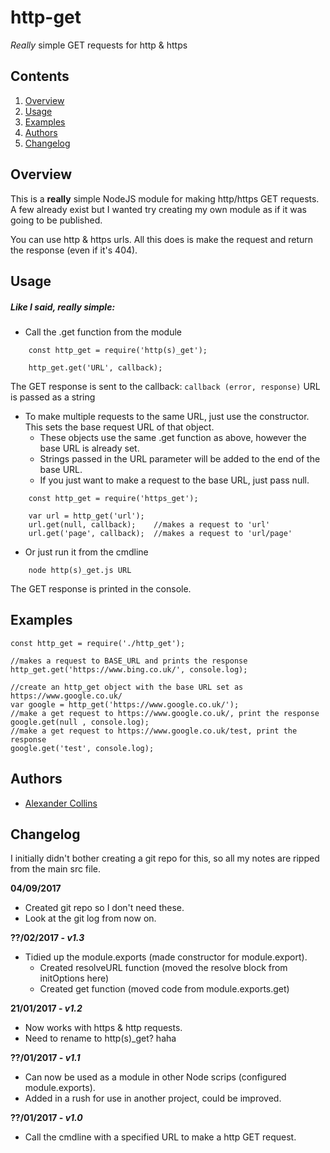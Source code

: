 # http-get
_Really_ simple GET requests for http & https

## Contents
1. [Overview](##Overview)
2. [Usage](##Usage)
3. [Examples](##Examples)
4. [Authors](##Authors)
5. [Changelog](##Changelog)

## Overview
This is a **really** simple NodeJS module for making http/https GET requests.
A few already exist but I wanted try creating my own module as if it was going to be published.

You can use http & https urls.
All this does is make the request and return the response (even if it's 404).

## Usage
##### Like I said, really simple:
* Call the .get function from the module
```
    const http_get = require('http(s)_get');

    http_get.get('URL', callback);
```
The GET response is sent to the callback: ```callback (error, response)```
URL is passed as a string


* To make multiple requests to the same URL, just use the constructor. This sets the base request URL of that object.
	* These objects use the same .get function as above, however the base URL is already set.
	* Strings passed in the URL parameter will be added to the end of the base URL.
	* If you just want to make a request to the base URL, just pass null.
```
    const http_get = require('https_get');

    var url = http_get('url');
    url.get(null, callback);    //makes a request to 'url'
    url.get('page', callback);  //makes a request to 'url/page'
```

* Or just run it from the cmdline
```
    node http(s)_get.js URL
```
The GET response is printed in the console.

## Examples
```
const http_get = require('./http_get');

//makes a request to BASE_URL and prints the response
http_get.get('https://www.bing.co.uk/', console.log);

//create an http_get object with the base URL set as https://www.google.co.uk/
var google = http_get('https://www.google.co.uk/');
//make a get request to https://www.google.co.uk/, print the response
google.get(null , console.log);
//make a get request to https://www.google.co.uk/test, print the response
google.get('test', console.log);
```

## Authors
* [Alexander Collins](https://www.github.com/GeaRSiX)

## Changelog
I initially didn't bother creating a git repo for this, so all my notes are ripped from the main src file.

**04/09/2017**
* Created git repo so I don't need these.
* Look at the git log from now on.

**??/02/2017 - _v1.3_**
* Tidied up the module.exports (made constructor for module.export).
	* Created resolveURL function (moved the resolve block from initOptions here)
	* Created get function (moved code from module.exports.get)

**21/01/2017 - _v1.2_**
* Now works with https & http requests.
* Need to rename to http(s)_get? haha

**??/01/2017 - _v1.1_**
* Can now be used as a module in other Node scrips (configured module.exports).
* Added in a rush for use in another project, could be improved.

**??/01/2017 - _v1.0_**
* Call the cmdline with a specified URL to make a http GET request.
